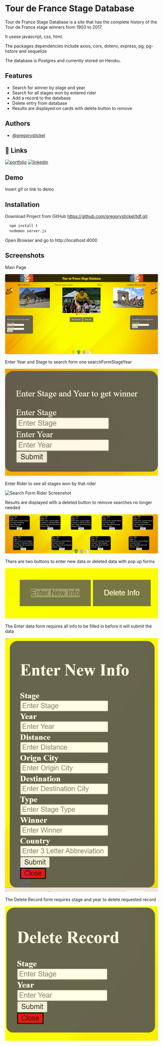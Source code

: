 
# Tour de France Stage Database

Tour de France Stage Database is  a site that has the complete history of the Tour de France stage winners from 1903 to 2017.

It usese javascript, css, html. 

The packages dependencies include axios, cors, dotenv, express, pg, pg-hstore and sequelize

The database is Postgres and currently stored on Heroku.

## Features

- Search for winner by stage and year
- Search for all stages won by entered rider
- Add a record to the database
- Delete entry from database 
- Results are displayed on cards with delete button to remove 


## Authors

- [@gregorystickel](https://github.com/gregorystickel)


## 🔗 Links
[![portfolio](https://img.shields.io/badge/my_portfolio-000?style=for-the-badge&logo=ko-fi&logoColor=white)](https://katherineoelsner.com/)
[![linkedin](https://img.shields.io/badge/linkedin-0A66C2?style=for-the-badge&logo=linkedin&logoColor=white)](https://www.linkedin.com/in/gregory-stickel-8b65074a)



## Demo

Insert gif or link to demo


## Installation

Download Project from GitHub https://github.com/gregorystickel/tdf.git

```bash
  npm install t
  nodemon server.js
```
    
Open Browser and go to http://localhost:4000

## Screenshots

Main Page

![Main Page Screenshot](/data/screenshots/mainPage.png)

Enter Year and Stage to search form one searchFormStageYear 

![Search Form Stage Year Screenshot](/data/screenshots/searchFormStageYear.png)

Enter Rider to see all stages won by that rider

![Search Form Rider Screenshot](/data/screenshots/searchFormRider.png)

Results are displayed with a deleted button to remove searches no longer needed

![Results Screenshot](/data/screenshots/results.png)

There are two buttons to enter new data or deleted data with pop up forms 

![Edit Buttons Screenshot](/data/screenshots/editButtons.png)

The Enter data form requires all info to be filled in before it will submit the data

![Enter Data Form  Screenshot](/data/screenshots/enterDataForm.png)

The Delete Record form requires stage and year to delete requested record 

![Delete Record Screenshot](/data/screenshots/deleteRecordForm.png)



